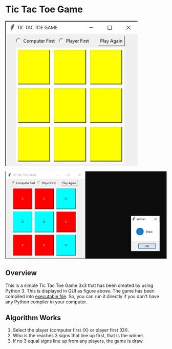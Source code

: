 # Tic Tac Toe Game

![1](https://github.com/auliakhalqillah/TicTacToe/blob/main/1_window_gui.png)

![2](https://github.com/auliakhalqillah/TicTacToe/blob/main/2_window_gui.png)

## Overview
This is a simple Tic Tac Toe Game 3x3 that has been created by using Python 3. This is displayed in GUI as figure above. The game has been compiled into [executable file](https://github.com/auliakhalqillah/TicTacToe/blob/main/tictactoe.exe). So, you can run it directly if you don't have any Python compiler in your computer. 

## Algorithm Works
1. Select the player (computer first (X) or player first (O)).
2. Who is the reaches 3 signs that line up first, that is the winner.
3. If no 3 equal signs line up from any players, the game is draw.
